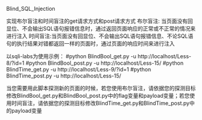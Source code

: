 Blind_SQL_Injection

实现布尔盲注和时间盲注的get请求方式和post请求方式
布尔盲注: 当页面没有回显位、不会输出SQL语句报错信息时，通过返回页面响应的正常或不正常的情况来进行注入
时间盲注:当页面没有回显位、不会输出SQL语句报错信息、不论SQL语句的执行结果对错都返回一样的页面时，通过页面的响应时间来进行注入

以sqli-labs为使用示例：
#python BlindBool_get.py -u http://localhost/Less-8/?id=1
#python BlindBool_post.py -u http://localhost/Less-15/
#python BlindTime_get.py -u http://localhost/Less-9/?id=1
#python BlindTime_post.py -u http://localhost/Less-15/

当您需要用此脚本探测新的页面的时候，若您使用布尔盲注，请依据您的探测目标修改BlindBool_get.py和BlindBool_post.py中的flag变量和payload变量；若您使用时间盲注，请依据您的探测目标修改BlindTime_get.py和BlindTime_post.py中的payload变量

